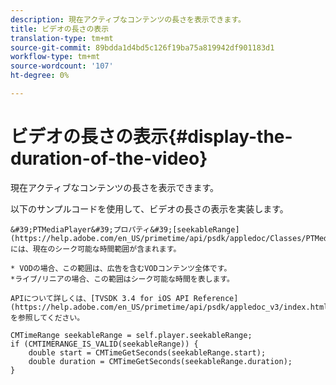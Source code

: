 ```yaml
---
description: 現在アクティブなコンテンツの長さを表示できます。
title: ビデオの長さの表示
translation-type: tm+mt
source-git-commit: 89bdda1d4bd5c126f19ba75a819942df901183d1
workflow-type: tm+mt
source-wordcount: '107'
ht-degree: 0%

---
```



# ビデオの長さの表示{#display-the-duration-of-the-video}

現在アクティブなコンテンツの長さを表示できます。

以下のサンプルコードを使用して、ビデオの長さの表示を実装します。

    &#39;PTMediaPlayer&#39;プロパティ&#39;[seekableRange](https://help.adobe.com/en_US/primetime/api/psdk/appledoc/Classes/PTMediaPlayer.html#//api/name/seekableRange)&#39;には、現在のシーク可能な時間範囲が含まれます。
    
    * VODの場合、この範囲は、広告を含むVODコンテンツ全体です。
    *ライブ/リニアの場合、この範囲はシーク可能な時間を表します。
    
    APIについて詳しくは、[TVSDK 3.4 for iOS API Reference](https://help.adobe.com/en_US/primetime/api/psdk/appledoc_v3/index.html)を参照してください。

<!--<a id="example_A153BE3AC03F43C6BF3A156316A08CD3"></a>-->

```
CMTimeRange seekableRange = self.player.seekableRange;  
if (CMTIMERANGE_IS_VALID(seekableRange)) { 
    double start = CMTimeGetSeconds(seekableRange.start);  
    double duration = CMTimeGetSeconds(seekableRange.duration); 
}
```
